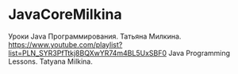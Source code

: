 # JavaCoreMilkina
Уроки Java Программирования. Татьяна Милкина.
https://www.youtube.com/playlist?list=PLN_SYR3PfTtkj8BQXwYR74m4BL5UxSBF0 
Java Programming Lessons. Tatyana Milkina.
